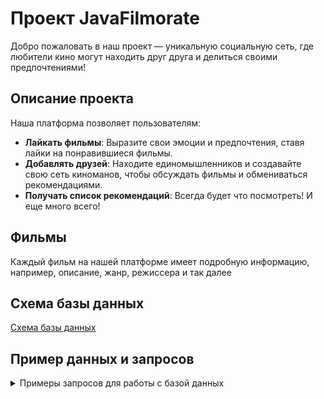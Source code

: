 # Проект JavaFilmorate
Добро пожаловать в наш проект — уникальную социальную сеть, где любители кино могут находить друг друга и делиться своими предпочтениями!

## Описание проекта

Наша платформа позволяет пользователям:

- **Лайкать фильмы**: Выразите свои эмоции и предпочтения, ставя лайки на понравившиеся фильмы.
- **Добавлять друзей**: Находите единомышленников и создавайте свою сеть киноманов, чтобы обсуждать фильмы и обмениваться рекомендациями.
- **Получать список рекомендаций**: Всегда будет что посмотреть!
И еще много всего!

## Фильмы

Каждый фильм на нашей платформе имеет подробную информацию, например, описание, жанр, режиссера и так далее

## Схема базы данных

[Схема базы данных](diagram.svg)

## Пример данных и запросов

<details>
  <summary>Примеры запросов для работы с базой данных</summary>

  ### Запрос для получения заявок в друзья, отправленных пользователем (не принятых)
  ```sql
SELECT u.name
FROM users u
JOIN friends f ON u.user_id = f.friend_user_id
WHERE f.user_id = 1
AND NOT EXISTS (
    SELECT 1
    FROM friends f2
    WHERE f2.user_id = f.friend_user_id AND f2.friend_user_id = f.user_id
);
```
### Запрос для получения друзей пользователя
  ```sql
SELECT u.name
FROM users u
JOIN friends f ON u.user_id = f.friend_user_id
WHERE f.user_id = 1
AND EXISTS (
    SELECT 1
    FROM friends f2
    WHERE f2.user_id = f.friend_user_id AND f2.friend_user_id = f.user_id
);
```
### Запрос для получения всех запросов в друзья, которые пользователь должен подтвердить
  ```sql
SELECT u.name
FROM users u
JOIN friends f ON u.user_id = f.user_id
WHERE f.friend_user_id = 1
AND NOT EXISTS (
    SELECT 1
    FROM friends f2
    WHERE f2.user_id = f.friend_user_id AND f2.friend_user_id = f.user_id
);
```
### Запрос для получения всех фильмов, понравившихся пользователю
  ```sql
SELECT f.Name
FROM film f
JOIN likes u ON u.film_id = f.film_id
WHERE u.user_id = 1
```
### Запрос для получения всех пользователей, лайкнувших фильм
  ```sql
SELECT u.Name
FROM users u
JOIN likes ul ON ul.user_id = u.user_id
WHERE ul.film_id = 1
```
### Запрос для получения жанра фильма
  ```sql
SELECT g.Name
FROM genres g
JOIN genre_film gl ON gl.genre_id = g.genre_id
WHERE gl.film_id = 1
```
</details>
